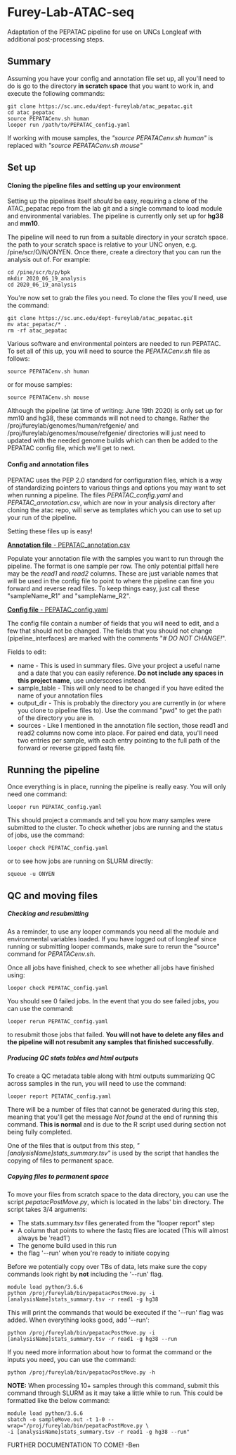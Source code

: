 # Furey-Lab-ATAC-seq
Adaptation of the PEPATAC pipeline for use on UNCs Longleaf with additional post-processing steps.

## Summary

Assuming you have your config and annotation file set up, all you'll need to do is go to the directory **in scratch space** that you want to work in, and execute the following commands:

```
git clone https://sc.unc.edu/dept-fureylab/atac_pepatac.git
cd atac_pepatac
source PEPATACenv.sh human
looper run /path/to/PEPATAC_config.yaml
```

If working with mouse samples, the _"source PEPATACenv.sh human"_ is replaced with _"source PEPATACenv.sh mouse"_

## Set up

#### Cloning the pipeline files and setting up your environment

Setting up the pipelines itself _should_ be easy, requiring a clone of the ATAC_pepatac repo from the lab git and a single command to load module and environmental variables. The pipeline is currently only set up for **hg38** and **mm10**.

The pipeline will need to run from a suitable directory in your scratch space. the path to your scratch space is relative to your UNC onyen, e.g. /pine/scr/O/N/ONYEN. Once there, create a directory that you can run the analysis out of. For example:

```
cd /pine/scr/b/p/bpk
mkdir 2020_06_19_analysis
cd 2020_06_19_analysis
```

You're now set to grab the files you need. To clone the files you'll need, use the command:

```
git clone https://sc.unc.edu/dept-fureylab/atac_pepatac.git
mv atac_pepatac/* .
rm -rf atac_pepatac
```

Various software and environmental pointers are needed to run PEPATAC. To set all of this up, you will need to source the _PEPATACenv.sh_ file as follows:

```
source PEPATACenv.sh human
```

or for mouse samples:

```
source PEPATACenv.sh mouse
```

Although the pipeline (at time of writing: June 19th 2020) is only set up for mm10 and hg38, these commands will not need to change. Rather the /proj/fureylab/genomes/human/refgenie/ and /proj/fureylab/genomes/mouse/refgenie/ directories will just need to updated with the needed genome builds which can then be added to the PEPATAC config file, which we'll get to next.

#### Config and annotation files

PEPATAC uses the PEP 2.0 standard for configuration files, which is a way of standardizing pointers to various things and options you may want to set when running a pipeline. The files _PEPATAC_config.yaml_ and _PEPATAC_annotation.csv_, which are now in your analysis directory after cloning the atac repo, will serve as templates which you can use to set up your run of the pipeline.

Setting these files up is easy!

<ins>**Annotation file**<ins/> - PEPATAC_annotation.csv


Populate your annotation file with the samples you want to run through the pipeline. The format is one sample per row. The only potential pitfall here may be the _read1_ and _read2_ columns. These are just variable names that will be used in the config file to point to where the pipeline can fine you forward and reverse read files. To keep things easy, just call these "sampleName_R1" and "sampleName_R2".


<ins>**Config file**<ins/> - PEPATAC_config.yaml

The config file contain a number of fields that you will need to edit, and a few that should not be changed. The fields that you should not change (pipeline_interfaces) are marked with the comments "_# DO NOT CHANGE!_".

Fields to edit:

- name - This is used in summary files. Give your project a useful name and a date that you can easily reference. **Do not include any spaces in this project name**, use underscores instead.
- sample_table - This will only need to be changed if you have edited the name of your annotation files
- output_dir - This is probably the directory you are currently in (or where you clone to pipeline files to). Use the command "pwd" to get the path of the directory you are in.
- sources - Like I mentioned in the annotation file section, those read1 and read2 columns now come into place. For paired end data, you'll need two entries per sample, with each entry pointing to the full path of the forward or reverse gzipped fastq file.

## Running the pipeline

Once everything is in place, running the pipeline is really easy. You will only need one command:

```
looper run PEPATAC_config.yaml
```

This should project a commands and tell you how many samples were submitted to the cluster. To check whether jobs are running and the status of jobs, use the command:

```
looper check PEPATAC_config.yaml
```

or to see how jobs are running on SLURM directly:

```
squeue -u ONYEN
```

## QC and moving files

##### Checking and resubmitting

As a reminder, to use any looper commands you need all the module and environmental variables loaded. If you have logged out of longleaf since running or submitting looper commands, make sure to rerun the "source" command for _PEPATACenv.sh_.

Once all jobs have finished, check to see whether all jobs have finished using:

```
looper check PEPATAC_config.yaml
```

You should see 0 failed jobs. In the event that you do see failed jobs, you can use the command:

```
looper rerun PEPATAC_config.yaml
```

to resubmit those jobs that failed. **You will not have to delete any files and the pipeline will not resubmit any samples that finished successfully**.

##### Producing QC stats tables and html outputs

To create a QC metadata table along with html outputs summarizing QC across samples in the run, you will need to use the command:

```
looper report PETATAC_config.yaml
```

There will be a number of files that cannot be generated during this step, meaning that you'll get the message _Not found_ at the end of running this command. **This is normal** and is due to the R script used during section not being fully completed.

One of the files that is output from this step, _"[analysisName]stats_summary.tsv"_ is used by the script that handles the copying of files to permanent space.

##### Copying files to permanent space

To move your files from scratch space to the data directory, you can use the script _pepatacPostMove.py_, which is located in the labs' bin directory. The script takes 3/4 arguments:

- The stats.summary.tsv files generated from the "looper report" step
- A column that points to where the fastq files are located (This will almost always be 'read1')
- The genome build used in this run
- the flag '--run' when you're ready to initiate copying

Before we potentially copy over TBs of data, lets make sure the copy commands look right by **not** including the '--run' flag.

```
module load python/3.6.6
python /proj/fureylab/bin/pepatacPostMove.py -i [analysisName]stats_summary.tsv -r read1 -g hg38
```

This will print the commands that would be executed if the '--run' flag was added. When everything looks good, add '--run':

```
python /proj/fureylab/bin/pepatacPostMove.py -i [analysisName]stats_summary.tsv -r read1 -g hg38 --run
```

If you need more information about how to format the command or the inputs you need, you can use the command:

```
python /proj/fureylab/bin/pepatacPostMove.py -h
```

**NOTE:** When processing 10+ samples through this command, submit this command through SLURM as it may take a little while to run. This could be formatted like the below command:

```
module load python/3.6.6
sbatch -o sampleMove.out -t 1-0 --wrap="/proj/fureylab/bin/pepatacPostMove.py \
-i [analysisName]stats_summary.tsv -r read1 -g hg38 --run"
```

FURTHER DOCUMENTATION TO COME! -Ben
